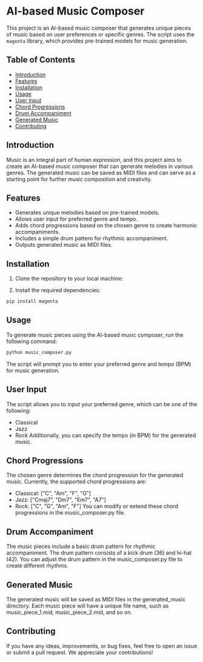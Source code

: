 # AI-based Music Composer

This project is an AI-based music composer that generates unique pieces of music based on user preferences or specific genres. The script uses the `magenta` library, which provides pre-trained models for music generation.

## Table of Contents
- [Introduction](#introduction)
- [Features](#features)
- [Installation](#installation)
- [Usage](#usage)
- [User Input](#user-input)
- [Chord Progressions](#chord-progressions)
- [Drum Accompaniment](#drum-accompaniment)
- [Generated Music](#generated-music)
- [Contributing](#contributing)

## Introduction

Music is an integral part of human expression, and this project aims to create an AI-based music composer that can generate melodies in various genres. The generated music can be saved as MIDI files and can serve as a starting point for further music composition and creativity.

## Features

- Generates unique melodies based on pre-trained models.
- Allows user input for preferred genre and tempo.
- Adds chord progressions based on the chosen genre to create harmonic accompaniments.
- Includes a simple drum pattern for rhythmic accompaniment.
- Outputs generated music as MIDI files.

## Installation

1. Clone the repository to your local machine:

2. Install the required dependencies:

```bash
pip install magenta
```

## Usage
To generate music pieces using the AI-based music composer, run the following command:

```bash
python music_composer.py
```
The script will prompt you to enter your preferred genre and tempo (BPM) for music generation.

## User Input
The script allows you to input your preferred genre, which can be one of the following:

- Classical
- Jazz
- Rock
Additionally, you can specify the tempo (in BPM) for the generated music.

## Chord Progressions
The chosen genre determines the chord progression for the generated music. Currently, the supported chord progressions are:

- Classical: ["C", "Am", "F", "G"]
- Jazz: ["Cmaj7", "Dm7", "Em7", "A7"]
- Rock: ["C", "G", "Am", "F"]
You can modify or extend these chord progressions in the music_composer.py file.

## Drum Accompaniment
The music pieces include a basic drum pattern for rhythmic accompaniment. The drum pattern consists of a kick drum (36) and hi-hat (42). You can adjust the drum pattern in the music_composer.py file to create different rhythms.

## Generated Music
The generated music will be saved as MIDI files in the generated_music directory. Each music piece will have a unique file name, such as music_piece_1.mid, music_piece_2.mid, and so on.

## Contributing
If you have any ideas, improvements, or bug fixes, feel free to open an issue or submit a pull request. We appreciate your contributions!